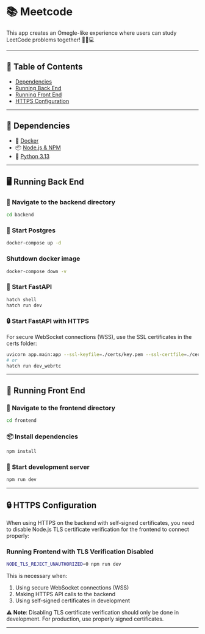 # 📚 Meetcode

This app creates an Omegle-like experience where users can study LeetCode problems together! 👯‍♂️💻

---

## 📑 Table of Contents
- [Dependencies](#-dependencies)
- [Running Back End](#-running-back-end)
- [Running Front End](#-running-front-end)
- [HTTPS Configuration](#-https-configuration)

---

## 🔧 Dependencies

- 🐳 [Docker](https://www.docker.com/products/docker-desktop/)
- 📦 [Node.js & NPM](https://nodejs.org/)
- 🐍 [Python 3.13](https://www.python.org/downloads/)

---

## 🖥️ Running Back End

### 📁 Navigate to the backend directory

```bash
cd backend
```

### 🐘 Start Postgres

```bash
docker-compose up -d
```

### Shutdown docker image

```bash
docker-compose down -v
```

### 🚀 Start FastAPI

```bash
hatch shell
hatch run dev
```

### 🔒 Start FastAPI with HTTPS

For secure WebSocket connections (WSS), use the SSL certificates in the certs folder:

```bash
uvicorn app.main:app --ssl-keyfile=./certs/key.pem --ssl-certfile=./certs/cert.pem --host 0.0.0.0 --port 8000
# or
hatch run dev_webrtc
```

---

## 🎨 Running Front End

### 📁 Navigate to the frontend directory

```bash
cd frontend
```

### 📦 Install dependencies

```bash
npm install
```

### 🧪 Start development server

```bash
npm run dev
```

---

## 🔒 HTTPS Configuration

When using HTTPS on the backend with self-signed certificates, you need to disable Node.js TLS certificate verification for the frontend to connect properly:

### Running Frontend with TLS Verification Disabled

```bash
NODE_TLS_REJECT_UNAUTHORIZED=0 npm run dev
```

This is necessary when:
1. Using secure WebSocket connections (WSS)
2. Making HTTPS API calls to the backend
3. Using self-signed certificates in development

⚠️ **Note**: Disabling TLS certificate verification should only be done in development. For production, use properly signed certificates.

---
